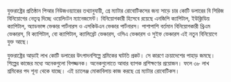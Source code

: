 যুক্তরাষ্ট্রের প্রতিষ্ঠান পিআর নিউজওয়্যারের তথ্যানুযায়ী, গ্রে ম্যাটার রোবোটিকসের জন্য সাড়ে চার কোটি ডলারের বি সিরিজ বিনিয়োগের নেতৃত্ব দিচ্ছে ওয়েলিংটন ম্যানেজমেন্ট। বিনিয়োগকারী হিসেবে রয়েছে এনজিপি ক্যাপিটাল, ইউক্লিডিয় ক্যাপিটাল, অ্যাডভান্স ভেঞ্চার পার্টনারস ও এসকিউএন ভেঞ্চার পার্টনারস। পাশাপাশি বর্তমান বিনিয়োগকারী থ্রিএম ভেঞ্চারস, বি ক্যাপিটাল, বো ক্যাপিটাল, ক্যালিব্রেট ভেঞ্চারস, ওসিএ ভেঞ্চারস ও সুইফ ভেঞ্চারস এই নতুন বিনিয়োগে যুক্ত আছে।

যুক্তরাষ্ট্রের আড়াই লাখ কোটি ডলারের উৎপাদনশিল্পে শ্রমিকের ঘাটতি প্রকট। সে কারণে ক্রয়াদেশের পাহাড় জমছে। শিল্পের কাজের মধ্যে অনেকগুলো বিপজ্জনক। অনেকগুলোতে আবার ব্যাপক প্রশিক্ষণের প্রয়োজন। ফলে ৩৮ লাখ শ্রমিকের পদ শূন্য থেকে যাচ্ছে। এই চ্যালেঞ্জ মোকাবিলায় কাজ করছে গ্রে ম্যাটার রোবোটিকস।

